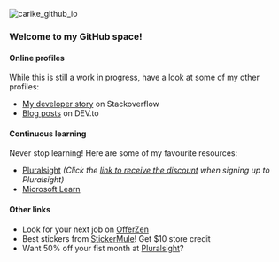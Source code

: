![carike_github_io](https://user-images.githubusercontent.com/4377199/131226508-db98ebcf-00d7-4e11-ac51-3c20b268b723.png)

### Welcome to my GitHub space!

#### Online profiles

While this is still a work in progress, have a look at some of my other profiles:

- [My developer story](https://stackoverflow.com/story/carike) on Stackoverflow
- [Blog posts](https://dev.to/carike) on DEV.to 

#### Continuous learning

Never stop learning! Here are some of my favourite resources:

- [Pluralsight](https://app.pluralsight.com/profile/Carike) _(Click the [link to receive the discount](http://referral.pluralsight.com/mQhiLww) when signing up to Pluralsight)_
- [Microsoft Learn](https://docs.microsoft.com/en-us/users/carike/) 

#### Other links

- Look for your next job on [OfferZen](https://www.offerzen.com/z/ZCoFsY)
- Best stickers from [StickerMule](https://www.stickermule.com/uk/unlock?ref_id=4806181701&utm_medium=link&utm_source=invite)! Get $10 store credit
- Want 50% off your fist month at [Pluralsight](http://referral.pluralsight.com/mQhiLww)?
